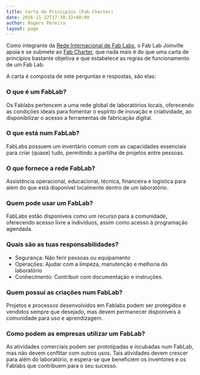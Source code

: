 ```yaml
---
title: Carta de Princípios (Fab Charter)
date: 2016-11-22T17:30:32+00:00
author: Rogers Pereira
layout: page
---
```

Como integrante da [Rede Internacional de Fab
Labs](https://fabfoundation.org/index.html), o Fab Lab Joinville apoia e se
submete ao [Fab
Charter](https://fabfoundation.org/index.php/the-fab-charter/index.html), que
nada mais é do que uma carta de princípios bastante objetiva e que estabelece
as regras de funcionamento de um Fab Lab.

A carta é composta de sete perguntas e respostas, são elas:

### O que é um FabLab?

Os Fablabs pertencem a uma rede global de laboratórios locais, oferecendo
as condições ideais para fomentar o espírito de inovação e criatividade, ao
disponibilizar o acesso a ferramentas de fabricação digital.

### O que está num FabLab?

FabLabs possuem um inventário comum com as capacidades essenciais para
criar (quase) tudo, permitindo a partilha de projetos entre pessoas.

### O que fornece a rede FabLab?

Assistência operacional, educacional, técnica, financeira e logística para
além do que está disponível localmente dentro de um laboratório.

### Quem pode usar um FabLab?

FabLabs estão disponíveis como um recurso para a comunidade, oferecendo
acesso livre a indivíduos, assim como acesso à programação agendada.

### Quais são as tuas responsabilidades?

- Segurança: Não ferir pessoas ou equipamento
- Operações: Ajudar com a limpeza, manutenção e melhoria do laboratório
- Conhecimento: Contribuir com documentação e instruções.

### Quem possui as criações num FabLab?

Projetos e processos desenvolvidos em Fablabs podem ser protegidos e
vendidos sempre que desejado, mas devem permanecer disponíveis à comunidade
para uso e aprendizagem.

### Como podem as empresas utilizar um FabLab?

As atividades comerciais podem ser prototipadas e incubadas num FabLab, mas
não devem conflitar com outros usos. Tais atividades devem crescer para além do
laboratório, e espera-se que beneficiem os inventores e os Fablabs que
contribuem para o seu sucesso.
